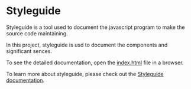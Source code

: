 # Styleguide

Styleguide is a tool used to document the javascript program to make the source code maintaining.

In this project, styleguide is usd to document the components and significant sences.

To see the detailed documentation, open the [index.html](https://github.com/team10nb/i-can-sort/blob/main/styleguide/index.html) file in a browser.

To learn more about styleguide, please check out the [Styleguide documentation](https://hugeinc.github.io/styleguide/).





